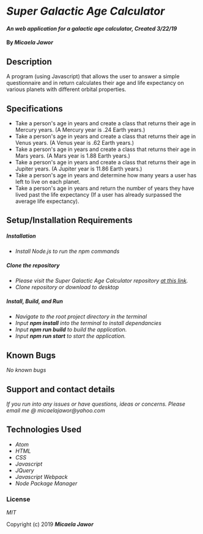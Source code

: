 # _Super Galactic Age Calculator_

#### _An web application for a galactic age calculator, Created 3/22/19_

#### By _**Micaela Jawor**_

## Description

A program (using Javascript) that allows the user to answer a simple questionnaire and in return calculates their age and life expectancy on various planets with different orbital properties.

## Specifications

* Take a person's age in years and create a class that returns their age in Mercury years. (A Mercury year is .24 Earth years.)
* Take a person's age in years and create a class that returns their age in Venus years. (A Venus year is .62 Earth years.)
* Take a person's age in years and create a class that returns their age in Mars years. (A Mars year is 1.88 Earth years.)
* Take a person's age in years and create a class that returns their age in Jupiter years. (A Jupiter year is 11.86 Earth years.)
* Take a person's age in years and determine how many years a user has left to live on each planet.
* Take a person's age in years and return the number of years they have lived past the life expectancy (If a user has already surpassed the average life expectancy).

## Setup/Installation Requirements

##### Installation
* _Install Node.js to run the npm commands_
##### Clone the repository
* _Please visit the Super Galactic Age Calculator repository <a href="https://github.com/MicaelaDJ/Super-Galactic-Age-Calculator">at this link</a>._
* _Clone repository or download to desktop_
##### Install, Build, and Run
* _Navigate to the root project directory in the terminal_
* _Input **npm install** into the terminal to install dependancies_
* _Input **npm run build** to build the application._
* _Input **npm run start** to start the application._

## Known Bugs

_No known bugs_

## Support and contact details

_If you run into any issues or have questions, ideas or concerns.  Please email me @ micaelajawor@yahoo.com_

## Technologies Used

* _Atom_
* _HTML_
* _CSS_
* _Javascript_
* _JQuery_
* _Javascript Webpack_
* _Node Package Manager_

### License

*MIT*

Copyright (c) 2019 **_Micaela Jawor_**
